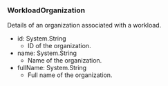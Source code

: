 ### WorkloadOrganization
Details of an organization associated with a workload.

- id: System.String
  - ID of the organization.
- name: System.String
  - Name of the organization.
- fullName: System.String
  - Full name of the organization.

